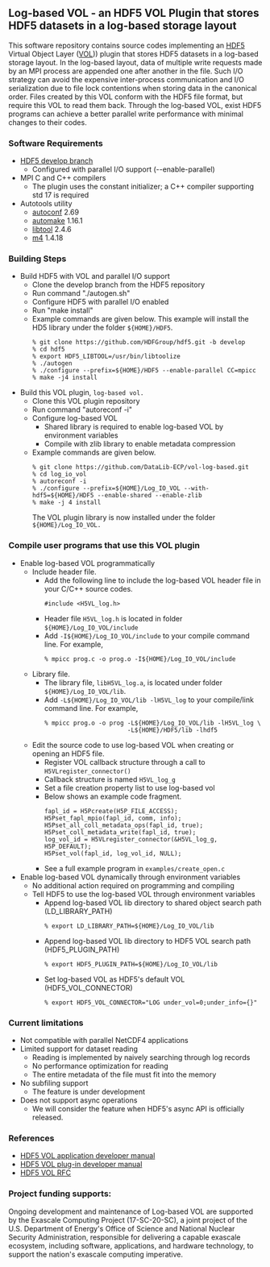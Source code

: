 ## Log-based VOL - an HDF5 VOL Plugin that stores HDF5 datasets in a log-based storage layout

This software repository contains source codes implementing an [HDF5](https://www.hdfgroup.org) Virtual Object Layer ([VOL](https://bitbucket.hdfgroup.org/projects/HDFFV/repos/hdf5doc/browse/RFCs/HDF5/VOL/developer_guide/main.pdf))) plugin that stores HDF5 datasets in a log-based storage layout. In the log-based layout, data of multiple write requests made by an MPI process are appended one after another in the file. Such I/O strategy can avoid the expensive inter-process communication and I/O serialization due to file lock contentions when storing data in the canonical order. Files created by this VOL conform with the HDF5 file format, but require this VOL to read them back. Through the log-based VOL, exist HDF5 programs can achieve a better parallel write performance with minimal changes to their codes.

### Software Requirements
* [HDF5 develop branch](https://github.com/HDFGroup/hdf5)
  + Configured with parallel I/O support (--enable-parallel)
* MPI C and C++ compilers
  + The plugin uses the constant initializer; a C++ compiler supporting std 17 is required
* Autotools utility
  + [autoconf](https://www.gnu.org/software/autoconf/) 2.69
  + [automake](https://www.gnu.org/software/automake/) 1.16.1
  + [libtool](https://www.gnu.org/software/libtool/) 2.4.6
  + [m4](https://www.gnu.org/software/m4/) 1.4.18

### Building Steps
* Build HDF5 with VOL and parallel I/O support
  + Clone the develop branch from the HDF5 repository
  + Run command "./autogen.sh"
  + Configure HDF5 with parallel I/O enabled
  + Run "make install"
  + Example commands are given below. This example will install
    the HD5 library under the folder `${HOME}/HDF5`.
    ```
    % git clone https://github.com/HDFGroup/hdf5.git -b develop
    % cd hdf5
    % export HDF5_LIBTOOL=/usr/bin/libtoolize
    % ./autogen
    % ./configure --prefix=${HOME}/HDF5 --enable-parallel CC=mpicc
    % make -j4 install
    ```
* Build this VOL plugin, `log-based vol.`
  + Clone this VOL plugin repository
  + Run command "autoreconf -i"
  + Configure log-based VOL
    + Shared library is required to enable log-based VOL by environment variables
    + Compile with zlib library to enable metadata compression
  + Example commands are given below.
    ```
    % git clone https://github.com/DataLib-ECP/vol-log-based.git
    % cd log_io_vol
    % autoreconf -i
    % ./configure --prefix=${HOME}/Log_IO_VOL --with-hdf5=${HOME}/HDF5 --enable-shared --enable-zlib
    % make -j 4 install
    ```
    The VOL plugin library is now installed under the folder `${HOME}/Log_IO_VOL.`

### Compile user programs that use this VOL plugin
* Enable log-based VOL programmatically
  * Include header file.
    + Add the following line to include the log-based VOL header file in your C/C++ source codes.
      ```
      #include <H5VL_log.h>
      ```
    + Header file `H5VL_log.h` is located in folder `${HOME}/Log_IO_VOL/include`
    + Add `-I${HOME}/Log_IO_VOL/include` to your compile command line. For example,
      ```
      % mpicc prog.c -o prog.o -I${HOME}/Log_IO_VOL/include
      ```
  * Library file.
    + The library file, `libH5VL_log.a`, is located under folder `${HOME}/Log_IO_VOL/lib`.
    + Add `-L${HOME}/Log_IO_VOL/lib -lH5VL_log` to your compile/link command line. For example,
      ```
      % mpicc prog.o -o prog -L${HOME}/Log_IO_VOL/lib -lH5VL_log \
                             -L${HOME}/HDF5/lib -lhdf5
      ```
  * Edit the source code to use log-based VOL when creating or opening an HDF5 file.
    + Register VOL callback structure through a call to `H5VLregister_connector()`
    + Callback structure is named `H5VL_log_g`
    + Set a file creation property list to use log-based vol
    + Below shows an example code fragment.
        ```
        fapl_id = H5Pcreate(H5P_FILE_ACCESS);
        H5Pset_fapl_mpio(fapl_id, comm, info);
        H5Pset_all_coll_metadata_ops(fapl_id, true);
        H5Pset_coll_metadata_write(fapl_id, true);
        log_vol_id = H5VLregister_connector(&H5VL_log_g, H5P_DEFAULT);
        H5Pset_vol(fapl_id, log_vol_id, NULL);
        ```
    + See a full example program in `examples/create_open.c`
* Enable log-based VOL dynamically through environment variables
  + No additional action required on programming and compiling
  + Tell HDF5 to use the log-based VOL through environment variables
    + Append log-based VOL lib directory to shared object search path (LD_LIBRARY_PATH)
      ```
      % export LD_LIBRARY_PATH=${HOME}/Log_IO_VOL/lib
      ```
    + Append log-based VOL lib directory to HDF5 VOL search path (HDF5_PLUGIN_PATH)
      ```
      % export HDF5_PLUGIN_PATH=${HOME}/Log_IO_VOL/lib
      ```
    + Set log-based VOL as HDF5's default VOL (HDF5_VOL_CONNECTOR)
      ```
      % export HDF5_VOL_CONNECTOR="LOG under_vol=0;under_info={}"
      ```

### Current limitations
  + Not compatible with parallel NetCDF4 applications
  + Limited support for dataset reading
    + Reading is implemented by naively searching through log records
    + No performance optimization for reading
    + The entire metadata of the file must fit into the memory
  + No subfiling support
    + The feature is under development
  + Does not support async operations
    + We will consider the feature when HDF5's async API is officially released.

### References
* [HDF5 VOL application developer manual](https://github.com/HDFGroup/hdf5doc/raw/vol_docs/RFCs/HDF5/VOL/user_guide/vol_user_guide.pdf)
* [HDF5 VOL plug-in developer manual](https://github.com/HDFGroup/hdf5doc/raw/vol_docs/RFCs/HDF5/VOL/connector_author_guide/vol_connector_author_guide.pdf)
* [HDF5 VOL RFC](https://github.com/HDFGroup/hdf5doc/raw/vol_docs/RFCs/HDF5/VOL/RFC/RFC_VOL.pdf)

### Project funding supports:
Ongoing development and maintenance of Log-based VOL are supported by the Exascale Computing Project (17-SC-20-SC), a joint project of the U.S. Department of Energy's Office of Science and National Nuclear Security Administration, responsible for delivering a capable exascale ecosystem, including software, applications, and hardware technology, to support the nation's exascale computing imperative.
